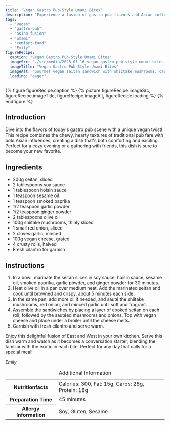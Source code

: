 ```yaml
---
title: "Vegan Gastro Pub-Style Umami Bites"
description: "Experience a fusion of gastro pub flavors and Asian influences with this Vegan Gastro Pub-Style Umami Bites recipe. Perfect for a special day's meal!"
tags:
  - "vegan"
  - "gastro-pub"
  - "asian-fusion"
  - "umami"
  - "comfort-food"
  - "Emily"
figureRecipe: 
  caption: "Vegan Gastro Pub-Style Umami Bites"
  imageSrc: "./src/media/2025-05-16-vegan-gastro-pub-style-umami-bites-3085.png"
  imageTitle: "Vegan Gastro Pub-Style Umami Bites"
  imageAlt: "Gourmet vegan seitan sandwich with shiitake mushrooms, caramelized onions, vegan cheese, and cilantro on a minimalist table."
  loading: "eager"
---
```


{% figure figureRecipe.caption %}
{% picture figureRecipe.imageSrc, figureRecipe.imageTitle, figureRecipe.imageAlt, figureRecipe.loading %}
{% endfigure %}

## Introduction

Dive into the flavors of today's gastro pub scene with a unique vegan twist! This recipe combines the chewy, hearty textures of traditional pub fare with bold Asian influences, creating a dish that's both comforting and exciting. Perfect for a cozy evening or a gathering with friends, this dish is sure to become your new favorite.

## Ingredients

- 200g seitan, sliced
- 2 tablespoons soy sauce
- 1 tablespoon hoisin sauce
- 1 teaspoon sesame oil
- 1 teaspoon smoked paprika
- 1/2 teaspoon garlic powder
- 1/2 teaspoon ginger powder
- 2 tablespoons olive oil
- 100g shiitake mushrooms, thinly sliced
- 1 small red onion, sliced
- 2 cloves garlic, minced
- 100g vegan cheese, grated
- 4 crusty rolls, halved
- Fresh cilantro for garnish

## Instructions

1. In a bowl, marinate the seitan slices in soy sauce, hoisin sauce, sesame oil, smoked paprika, garlic powder, and ginger powder for 30 minutes.
2. Heat olive oil in a pan over medium heat. Add the marinated seitan and cook until browned and crispy, about 5 minutes each side.
3. In the same pan, add more oil if needed, and sauté the shiitake mushrooms, red onion, and minced garlic until soft and fragrant.
4. Assemble the sandwiches by placing a layer of cooked seitan on each roll, followed by the sautéed mushrooms and onions. Top with vegan cheese and place under a broiler until the cheese melts.
5. Garnish with fresh cilantro and serve warm.

Enjoy this delightful fusion of East and West in your own kitchen. Serve this dish warm and watch as it becomes a conversation starter, blending the familiar with the exotic in each bite. Perfect for any day that calls for a special meal!

*Emily*

<table><caption class='sr-only'>Additional Information</caption><tr><th>Nutritionfacts</th><td>Calories: 300, Fat: 15g, Carbs: 28g, Protein: 18g&nbsp;</td></tr><tr><th>Preparation Time</th><td>45 minutes&nbsp;</td></tr><tr><th>Allergy Information</th><td>Soy, Gluten, Sesame&nbsp;</td></tr></table>

